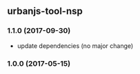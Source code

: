## urbanjs-tool-nsp

### 1.1.0 (2017-09-30)
- update dependencies (no major change)

### 1.0.0 (2017-05-15)
